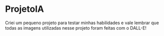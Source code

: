 # ProjetoIA
 Criei um pequeno projeto para testar minhas habilidades e
 vale lembrar que todas as imagens utilizadas nesse projeto foram feitas com o DALL-E!
